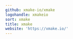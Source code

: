 ```yaml
---
github: xmake-io/xmake
logohandle: xmakeio
sort: xmake
title: xmake
website: 'https://xmake.io/'
---
```

